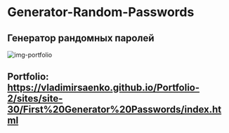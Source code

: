 # Generator-Random-Passwords
 
## Генератор рандомных паролей

![img-portfolio](https://user-images.githubusercontent.com/56477695/150531000-5a51975f-ef18-4f60-b321-8e31a082ba79.png)

## Portfolio: https://vladimirsaenko.github.io/Portfolio-2/sites/site-30/First%20Generator%20Passwords/index.html
